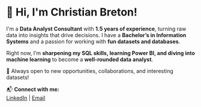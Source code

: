 # 👋 Hi, I'm Christian Breton!  

I'm a **Data Analyst Consultant** with **1.5 years of experience**, turning raw data into insights that drive decisions. I have a **Bachelor’s in Information Systems** and a passion for working with **fun datasets and databases**.  

Right now, I’m **sharpening my SQL skills, learning Power BI, and diving into machine learning** to become a **well-rounded data analyst**.  

🚀 Always open to new opportunities, collaborations, and interesting datasets!  

📬 **Connect with me:**  
[LinkedIn](https://www.linkedin.com/in/christian-breton/) | [Email](christian.breton43@gmail.com)  

